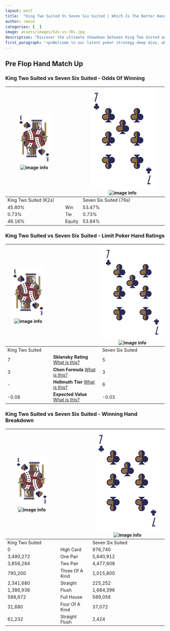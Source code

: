 ```yaml
---
layout: post
title:  "King Two Suited Vs Seven Six Suited | Which Is The Better Hand In Poker? A Complete Guide"
author: reece
categories: [  ]
image: assets/images/k2s-vs-76s.jpg
description: "Discover the ultimate showdown between King Two Suited and Seven Six Suited in poker! Uncover the odds, strategies, and scenarios where one hand triumphs over the other. Get ready to up your poker game with this thrilling analysis."
first_paragraph: "<p>Welcome to our latest poker strategy deep dive, where we're pitting two distinct hands against each other in a high-stakes showdown: King Two Suited vs Seven Six Suited.</p><p>In the dynamic world of poker, every decision counts, and knowing which hand holds the upper hand is key to your success at the table.</p><p>In this article, we'll dissect these two hands, explore the scenarios where one dominates the other, and equip you with the knowledge to make strategic choices that can tip the odds in your favor.</p><p>Get ready to unravel the intriguing dynamics of these poker hands and elevate your game to new heights.</p>"
---
```




[comment]: # (sp0)

## Pre Flop Hand Match Up

<div class="table hand-ratings" markdown="1"> 



### King Two Suited vs Seven Six Suited - Odds Of Winning


    
| ![image info](assets/images/hand1/K.png) ![image info](assets/images/hand1/2s.png) |  | ![image info](assets/images/hand2/7.png) ![image info](assets/images/hand2/6s.png) |
| -------- | -------- | -------- |
| King Two Suited (K2s) |  | Seven Six Suited (76s) |
| 45.80% | Win | 53.47% |
| 0.73% | Tie | 0.73% |
| 46.16% | Equity | 53.84% |




[comment]: # (sp1)



### King Two Suited vs Seven Six Suited - Limit Poker Hand Ratings


    
| ![image info](assets/images/hand1/K.png) ![image info](assets/images/hand1/2s.png) |  | ![image info](assets/images/hand2/7.png) ![image info](assets/images/hand2/6s.png) |
| -------- | -------- | -------- |
| King Two Suited |  | Seven Six Suited |
| 7 | **Sklansky Rating** [What is this?](/sklansky-rating-explained) | 5 |
| 3 | **Chen Formula** [What is this?](/chen-formula-explained) | 3 |
| - | **Hellmuth Tier** [What is this?](/Hellmuth-tier-explained) | 6 |
| -0.08 | **Expected Value** [What is this?](/expected-value-explained) | -0.03 |




[comment]: # (sp2)



### King Two Suited vs Seven Six Suited - Winning Hand Breakdown


    
| ![image info](assets/images/hand1/K.png) ![image info](assets/images/hand1/2s.png) |  | ![image info](assets/images/hand2/7.png) ![image info](assets/images/hand2/6s.png) |
| -------- | -------- | -------- |
| King Two Suited |  | Seven Six Suited |
| 0 | High Card | 976,740 |
| 3,490,272 | One Pair | 5,640,912 |
| 3,856,284 | Two Pair | 4,477,608 |
| 790,200 | Three Of A Kind | 1,015,800 |
| 2,341,680 | Straight | 225,252 |
| 1,386,936 | Flush | 1,684,396 |
| 588,672 | Full House | 589,056 |
| 31,680 | Four Of A Kind | 37,072 |
| 61,232 | Straight Flush | 2,424 |




[comment]: # (sp3)



</div>

[comment]: # (sp4)



[comment]: # (sp5)

